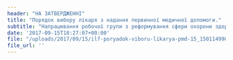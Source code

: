 ```yaml
---
header: "НА ЗАТВЕРДЖЕННІ"
title: "Порядок вибору лікаря з надання первинної медичної допомоги."
subtitle: "Напрацювання робочої групи з реформування сфери охорони здоров'я"
date: '2017-09-15T18:27:07+00:00'
file: "/uploads/2017/09/15/ilf-poryadok-viboru-likarya-pmd-15_1501149909.pdf"
file_url: ''
---
```

